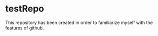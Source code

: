 # testRepo

This repository has been created in order to familiarize myself with the features of github.
